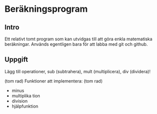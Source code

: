 # Beräkningsprogram

## Intro

Ett relativt tomt program som kan utvidgas till att göra enkla matematiska beräkningar. Används egentligen bara för att labba med git och github.

## Uppgift

Lägg till operationer, sub (subtrahera), mult (multiplicera), div (dividera)!

(tom rad)
Funktioner att implementera:
(tom rad)
* minus
* multiplika
tion
* division
* hjälpfunktion
